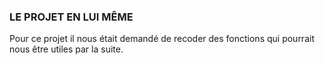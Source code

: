### LE PROJET EN LUI MÊME

Pour ce projet il nous était demandé de recoder des fonctions qui pourrait nous être utiles par la suite.
